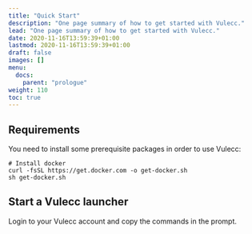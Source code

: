 ```yaml
---
title: "Quick Start"
description: "One page summary of how to get started with Vulecc."
lead: "One page summary of how to get started with Vulecc."
date: 2020-11-16T13:59:39+01:00
lastmod: 2020-11-16T13:59:39+01:00
draft: false
images: []
menu:
  docs:
    parent: "prologue"
weight: 110
toc: true
---
```


## Requirements

You need to install some prerequisite packages in order to use Vulecc:

```shell
# Install docker
curl -fsSL https://get.docker.com -o get-docker.sh
sh get-docker.sh
```

## Start a Vulecc launcher

Login to your Vulecc account and copy the commands in the prompt.
